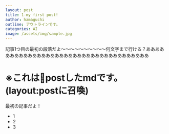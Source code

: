 ```yaml
---
layout: post
title: 1-my first post!
author: hamaguchi
outline: アウトラインです。
categories: AI
image: /assets/img/sample.jpg
---
```




記事1つ目の最初の段落だよ〜〜〜〜〜〜〜〜〜〜何文字まで行ける？ああああああああああああああああああああああああああああああああああああ

# ※これはpostしたmdです。(layout:postに召喚)

最初の記事だよ！

- 1
- 2
- 3
